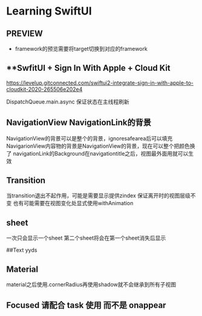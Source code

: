 #  Learning SwiftUI

## **PREVIEW**
- framework的预览需要将target切换到对应的framework

## **SwfitUI + Sign In With Apple + Cloud Kit
https://levelup.gitconnected.com/swiftui2-integrate-sign-in-with-apple-to-cloudkit-2020-265506e202e4

DispatchQueue.main.async 保证状态在主线程刷新

##  NavigationView  NavigationLink的背景
NavigationView的背景可以是整个的背景，ignoresafearea后可以填充
NavigarionView内容物的背景是NavigationView的背景，现在可以整个把颜色换了
navigationLink的Background在navigationtitle之后，视图最外面用就可以生效


## Transition
当transition退出不起作用，可能是需要显示提供zindex 保证离开时的视图层级不变
也有可能需要在视图变化处显式使用withAnimation

## sheet
一次只会显示一个sheet 第二个sheet将会在第一个sheet消失后显示

##Text yyds

## Material
material之后使用.cornerRadius再使用shadow就不会继承到所有子视图

## Focused 请配合 task 使用 而不是 onappear
